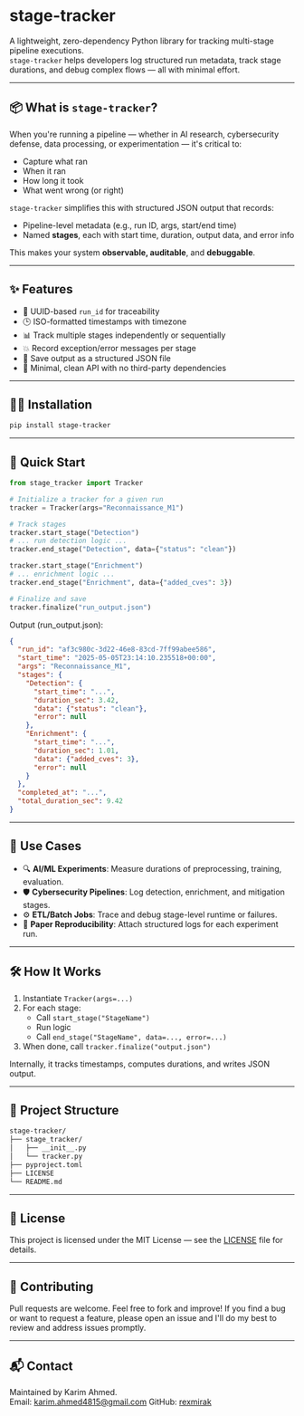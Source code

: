 # stage-tracker

A lightweight, zero-dependency Python library for tracking multi-stage pipeline executions.  
`stage-tracker` helps developers log structured run metadata, track stage durations, and debug complex flows — all with minimal effort.

---

## 📦 What is `stage-tracker`?

When you're running a pipeline — whether in AI research, cybersecurity defense, data processing, or experimentation — it's critical to:
- Capture what ran
- When it ran
- How long it took
- What went wrong (or right)

`stage-tracker` simplifies this with structured JSON output that records:
- Pipeline-level metadata (e.g., run ID, args, start/end time)
- Named **stages**, each with start time, duration, output data, and error info

This makes your system **observable, auditable**, and **debuggable**.

---

## ✨ Features

- 🔹 UUID-based `run_id` for traceability
- 🕒 ISO-formatted timestamps with timezone
- 📊 Track multiple stages independently or sequentially
- 💥 Record exception/error messages per stage
- 📁 Save output as a structured JSON file
- 🧼 Minimal, clean API with no third-party dependencies

---

## 🧑‍💻 Installation

```bash
pip install stage-tracker
```

---

## 🚀 Quick Start

```python
from stage_tracker import Tracker

# Initialize a tracker for a given run
tracker = Tracker(args="Reconnaissance_M1")

# Track stages
tracker.start_stage("Detection")
# ... run detection logic ...
tracker.end_stage("Detection", data={"status": "clean"})

tracker.start_stage("Enrichment")
# ... enrichment logic ...
tracker.end_stage("Enrichment", data={"added_cves": 3})

# Finalize and save
tracker.finalize("run_output.json")
```

Output (run_output.json):
```json
{
  "run_id": "af3c980c-3d22-46e8-83cd-7ff99abee586",
  "start_time": "2025-05-05T23:14:10.235518+00:00",
  "args": "Reconnaissance_M1",
  "stages": {
    "Detection": {
      "start_time": "...",
      "duration_sec": 3.42,
      "data": {"status": "clean"},
      "error": null
    },
    "Enrichment": {
      "start_time": "...",
      "duration_sec": 1.01,
      "data": {"added_cves": 3},
      "error": null
    }
  },
  "completed_at": "...",
  "total_duration_sec": 9.42
}
```

---

## 🧩 Use Cases

- 🔍 **AI/ML Experiments**: Measure durations of preprocessing, training, evaluation.
- 🛡 **Cybersecurity Pipelines**: Log detection, enrichment, and mitigation stages.
- ⚙️ **ETL/Batch Jobs**: Trace and debug stage-level runtime or failures.
- 📄 **Paper Reproducibility**: Attach structured logs for each experiment run.

---

## 🛠 How It Works

1. Instantiate `Tracker(args=...)`
2. For each stage:
   - Call `start_stage("StageName")`
   - Run logic
   - Call `end_stage("StageName", data=..., error=...)`
3. When done, call `tracker.finalize("output.json")`

Internally, it tracks timestamps, computes durations, and writes JSON output.

---

## 📂 Project Structure

```bash
stage-tracker/
├── stage_tracker/
│   ├── __init__.py
│   └── tracker.py
├── pyproject.toml
├── LICENSE
└── README.md
```

---

## 📄 License

This project is licensed under the MIT License — see the [LICENSE](./LICENSE) file for details.

---

## 🤝 Contributing

Pull requests are welcome. Feel free to fork and improve!
If you find a bug or want to request a feature, please open an issue and I'll do my best to review and address issues promptly.


---

## 📬 Contact

Maintained by Karim Ahmed.  
Email: karim.ahmed4815@gmail.com
GitHub: [rexmirak](github.com/rexmirak)